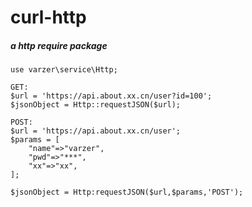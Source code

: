 # curl-http
    
##### a http require package

    use varzer\service\Http;
    
    GET:
    $url = 'https://api.about.xx.cn/user?id=100';
    $jsonObject = Http::requestJSON($url);
    
    POST:
    $url = 'https://api.about.xx.cn/user';
    $params = [
        "name"=>"varzer",
        "pwd"=>"***",
        "xx"=>"xx",
    ];
    
    $jsonObject = Http:requestJSON($url,$params,'POST');
    

